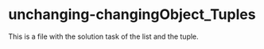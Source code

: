 # unchanging-changingObject_Tuples
This is a file with the solution task of the list and the tuple. 
